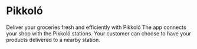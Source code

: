# Pikkoló

Deliver your groceries fresh and efficiently with Pikkoló
The app connects your shop with the Pikkoló stations. Your customer can choose to have your products delivered to a nearby station. 


